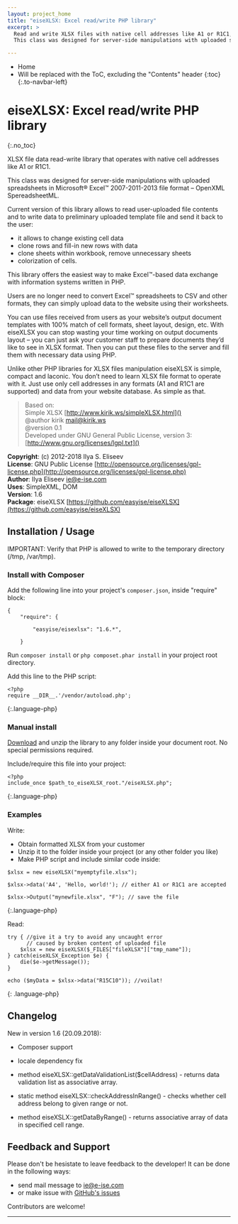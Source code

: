 ```yaml
---
layout: project_home
title: "eiseXLSX: Excel read/write PHP library"
excerpt: >
  Read and write XLSX files with native cell addresses like A1 or R1C1, fill-in templates prepared by your customer!
  This class was designed for server-side manipulations with uploaded spreadsheets in Microsoft® Excel™ 2007-2011-2013 file format – OpenXML SpereadsheetML.

---
```


* Home
* Will be replaced with the ToC, excluding the "Contents" header
{:toc}
{:.to-navbar-left}

# eiseXLSX: Excel read/write PHP library
{:.no_toc}

XLSX file data read-write library that operates with native cell addresses like A1 or R1C1.

This class was designed for server-side manipulations with uploaded spreadsheets in Microsoft® Excel™ 2007-2011-2013 file format – OpenXML SpereadsheetML.

Current version of this library allows to read user-uploaded file contents and to write data to preliminary uploaded template file and send it back to the user:
* it allows to change existing cell data
* clone rows and fill-in new rows with data
* clone sheets within workbook, remove unnecessary sheets
* colorization of cells.

This library offers the easiest way to make Excel™-based data exchange with information systems written in PHP.

Users are no longer need to convert Excel™ spreadsheets to CSV and other formats, they can simply upload data to the website using their worksheets.

You can use files received from users as your website’s output document templates with 100% match of cell formats, sheet layout, design, etc. With eiseXLSX you can stop wasting your time working on output documents layout – you can just ask your customer staff to prepare documents they’d like to see in XLSX format. Then you can put these files to the server and fill them with necessary data using PHP.

Unlike other PHP libraries for XLSX files manipulation eiseXLSX is simple, compact and laconic. You don’t need to learn XLSX file format to operate with it. Just use only cell addresses in any formats (A1 and R1C1 are supported) and data from your website database. As simple as that.
  
>  Based on:  
>  Simple XLSX [http://www.kirik.ws/simpleXLSX.html]()  
>  @author kirik [mail@kirik.ws]()  
>  @version 0.1  
>  Developed under GNU General Public License, version 3: [http://www.gnu.org/licenses/lgpl.txt]()

__Copyright__: (c) 2012-2018 Ilya S. Eliseev  
__License__: GNU Public License [http://opensource.org/licenses/gpl-license.php](http://opensource.org/licenses/gpl-license.php)  
__Author__: Ilya Eliseev [ie@e-ise.com](mailto:ie@e-ise.com)  
__Uses__: SimpleXML, DOM  
__Version__: 1.6  
__Package__: eiseXLSX [https://github.com/easyise/eiseXLSX](https://github.com/easyise/eiseXLSX)  

## Installation / Usage

IMPORTANT: Verify that PHP is allowed to write to the temporary directory (/tmp, /var/tmp).

### Install with Composer

Add the following line into your project's `composer.json`, inside "require" block:

```
{
	"require": {
		
		"easyise/eisexlsx": "1.6.*", 

	}
```

Run `composer install` or `php composet.phar install` in your project root directory.

Add this line to the PHP script:

```
<?php
require __DIR__.'/vendor/autoload.php';
```
{:.language-php}


### Manual install

[Download](https://github.com/easyise/eiseXLSX/archive/master.zip) and unzip the library to any folder inside your document root. No special permissions required. 

Include/require this file into your project:
```
<?php
include_once $path_to_eiseXLSX_root."/eiseXLSX.php";
```
{:.language-php}


### Examples

Write:

- Obtain formatted XLSX from your customer
- Unzip it to the folder inside your project (or any other folder you like)
- Make PHP script and include similar code inside:

```
$xlsx = new eiseXLSX("myemptyfile.xlsx");

$xlsx->data('A4', 'Hello, world!'); // either A1 or R1C1 are accepted

$xlsx->Output("mynewfile.xlsx", "F"); // save the file
```
{:.language-php}

Read:

```       
try { //give it a try to avoid any uncaught error 
      // caused by broken content of uploaded file
    $xlsx = new eiseXLSX($_FILES["fileXLSX"]["tmp_name"]);
} catch(eiseXLSX_Exception $e) {
    die($e->getMessage());
}

echo ($myData = $xlsx->data("R15C10")); //voilat!
```
{: .language-php}

## Changelog

New in version 1.6 (20.09.2018): 

- Composer support
- locale dependency fix

- method eiseXLSX::getDataValidationList($cellAddress) - returns data validation list as associative array.
- static method eiseXLSX::checkAddressInRange() - checks whether cell address belong to given range or not.
- method eiseXSLX::getDataByRange() - returns associative array of data in specified cell range.

## Feedback and Support

Please don't be hesistate to leave feedback to the developer! It can be done in the following ways:
* send mail message to [ie@e-ise.com]()
* or make issue with [GitHub's issues](https://github.com/easyise/eiseXLSX/issues)

Contributors are welcome!

---

